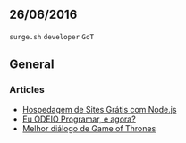 26/06/2016
----------

`surge.sh` `developer` `GoT`

## General

### Articles

- [Hospedagem de Sites Grátis com Node.js](https://medium.com/getty-blog-brasil/hospedagem-de-sites-gr%C3%A1tis-com-node-js-df72163781c2)
- [Eu ODEIO Programar, e agora?](http://devsamurai.com.br/eu-odeio-programar-e-agora/)
- [Melhor diálogo de Game of Thrones](http://livroseafins.com/game-thrones-tyrion/)
